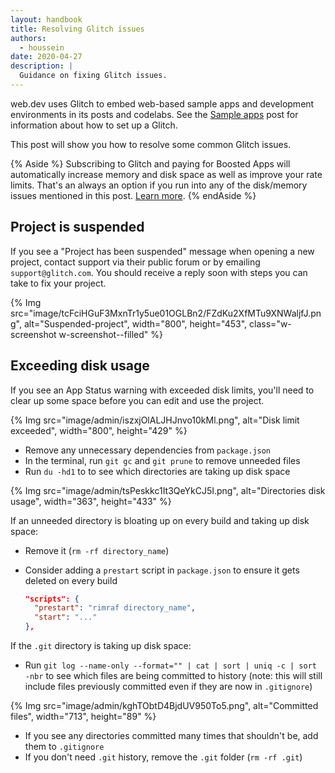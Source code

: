 ```yaml
---
layout: handbook
title: Resolving Glitch issues
authors:
  - houssein
date: 2020-04-27
description: |
  Guidance on fixing Glitch issues.
---
```


web.dev uses Glitch to embed web-based sample apps and development environments in its posts and
codelabs. See the [Sample apps](/handbook/markup-sample-app) post for information about how to set
up a Glitch.

This post will show you how to resolve some common Glitch issues.

{% Aside %}
  Subscribing to Glitch and paying for Boosted Apps will automatically increase memory and disk
  space as well as improve your rate limits. That's an always an option if you run into any of the
  disk/memory issues mentioned in this post. [Learn
  more](https://glitch.happyfox.com/kb/article/73-boosted-apps-what-s-that/).
{% endAside %}

## Project is suspended

If you see a "Project has been suspended" message when opening a new project, contact support via
their public forum or by emailing `support@glitch.com`. You should receive a reply soon with steps
you can take to fix your project.

{% Img src="image/tcFciHGuF3MxnTr1y5ue01OGLBn2/FZdKu2XfMTu9XNWaljfJ.png", alt="Suspended-project", width="800", height="453", class="w-screenshot w-screenshot--filled" %}

## Exceeding disk usage

If you see an App Status warning with exceeded disk limits, you'll need to clear up some space
before you can edit and use the project.

{% Img src="image/admin/iszxjOlALJHJnvo10kMl.png", alt="Disk limit exceeded", width="800", height="429" %}

* Remove any unnecessary dependencies from `package.json`
* In the terminal, run `git gc` and `git prune` to remove unneeded files
* Run `du -hd1` to to see which directories are taking up disk space

{% Img src="image/admin/tsPeskkc1It3QeYkCJ5I.png", alt="Directories disk usage", width="363", height="433" %}

If an unneeded directory is bloating up on every build and taking up disk space:

* Remove it (`rm -rf directory_name`)
* Consider adding a `prestart` script in `package.json` to ensure it gets deleted on every build

  ```json
  "scripts": {
    "prestart": "rimraf directory_name",
    "start": "..."
  },
  ```

If the `.git` directory is taking up disk space:

* Run `git log --name-only --format="" | cat | sort | uniq -c | sort -nbr` to see which files are
  being committed to history (note: this will still include files previously committed even if they
  are now in `.gitignore`)

{% Img src="image/admin/kghTObtD4BjdUV950To5.png", alt="Committed files", width="713", height="89" %}

* If you see any directories committed many times that shouldn't be, add them to `.gitignore`
* If you don't need `.git` history, remove the `.git` folder (`rm -rf .git`)
